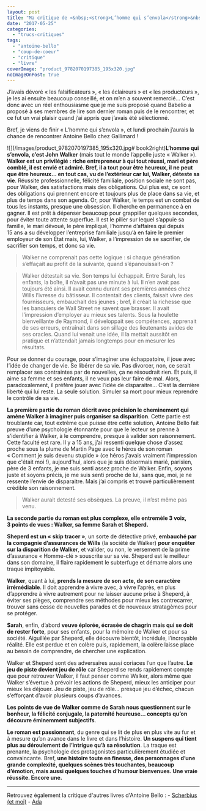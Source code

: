 ```yaml
---
layout: post
title: "Ma critique de «&nbsp;<strong>L’homme qui s’envola</strong>&nbsp;» d'<em>Antoine Bello</em>"
date: "2017-05-25"
categories: 
  - "trucs-critiques"
tags: 
  - "antoine-bello"
  - "coup-de-coeur"
  - "critique"
  - "livre"
coverImage: "product_9782070197385_195x320.jpg"
noImageOnPost: true
---
```


J’avais dévoré « les falsificateurs », « les éclaireurs » et « les producteurs », je les ai ensuite beaucoup conseillé, et on m’en a souvent remercié... C’est donc avec un réel enthousiasme que je me suis proposé quand Babelio a proposé à ses membres de lire son dernier roman puis de le rencontrer, et ce fut un vrai plaisir quand j’ai appris que j’avais été sélectionné.

Bref, je viens de finir « L’homme qui s’envola », et lundi prochain j’aurais la chance de rencontrer Antoine Bello chez Gallimard !

![](/images/product_9782070197385_195x320.jpg# book2right)**L’homme qui s’envola, c’est John Walker** (mais tout le monde l’appelle juste « Walker »). **Walker est un privilégié : riche entrepreneur à qui tout réussi, mari et père comblé, il est envié et admiré. Bref, il a tout pour être heureux, il ne peut que être heureux... en tout cas, vu de l’extérieur car lui, Walker, déteste sa vie**. Réussite professionnelle, félicité familiale, position sociale ne sont pas, pour Walker, des satisfactions mais des obligations. Qui plus est, ce sont des obligations qui prennent encore et toujours plus de place dans sa vie, et plus de temps dans son agenda. Or, pour Walker, le temps est un combat de tous les instants, presque une obsession. Il cherche en permanence à en gagner. Il est prêt à dépenser beaucoup pour grappiller quelques secondes, pour éviter toute attente superflue. Il est le pilier sur lequel s’appuie sa famille, le mari dévoué, le père impliqué, l’homme d’affaires qui depuis 15 ans a su développer l’entreprise familiale jusqu’à en faire le premier employeur de son État mais, lui, Walker, a l’impression de se sacrifier, de sacrifier son temps, et donc sa vie.

<blockquote class="citation">Walker ne comprenait pas cette logique : si chaque génération s’effaçait au profit de la suivante, quand s’épanouissait-on&nbsp;?</blockquote>

<blockquote class="citation">Walker détestait sa vie. Son temps lui échappait. Entre Sarah, les enfants, la boîte, il n’avait pas une minute à lui. Il n’en avait pas toujours été ainsi. Il avait connu durant ses premières années chez Wills l’ivresse du bâtisseur. Il contentait des clients, faisait vivre des fournisseurs, embauchait des jeunes ; bref, il créait la richesse que les banquiers de Wall Street ne savent que brasser. Il avait l’impression d’employer au mieux ses talents. Sous la houlette bienveillante de Raymond, il développait ses compétences, apprenait de ses erreurs, entraînait dans son sillage des lieutenants avides de ses oracles. Quand lui venait une idée, il la mettait aussitôt en pratique et n’attendait jamais longtemps pour en mesurer les résultats.</blockquote>

Pour se donner du courage, pour s’imaginer une échappatoire, il joue avec l’idée de changer de vie. Se libérer de sa vie. Pas divorcer, non, ce serait remplacer ses contraintes par de nouvelles, ça ne résoudrait rien. Et puis, il aime sa femme et ses enfants, il ne veux pas leur faire de mal. Alors, paradoxalement, il préfère jouer avec l’idée de disparaitre... C’est la dernière liberté qui lui reste. La seule solution. Simuler sa mort pour mieux reprendre le contrôle de sa vie.

**La première partie du roman décrit avec précision le cheminement qui amène Walker à imaginer puis organiser sa disparition**. Cette partie est troublante car, tout extrême que puisse être cette solution, Antoine Bello fait preuve d’une psychologie étonnante pour que le lecteur se prenne à s’identifier à Walker, à le comprendre, presque à valider son raisonnement. Cette faculté est rare. Il y a 15 ans, j’ai ressenti quelque chose d’assez proche sous la plume de Martin Page avec le héros de son roman « Comment je suis devenu stupide » (ce héros j'avais vraiment l'impression que c'était moi !), aujourd’hui, alors que je suis désormais marié, parisien, père de 3 enfants, je me suis senti assez proche de Walker. Enfin, soyons juste et soyons précis, je me suis senti proche de lui, sans que, moi, je ne ressente l’envie de disparaitre. Mais j’ai compris et trouvé particulièrement crédible son raisonnement.

<blockquote class="citation">Walker aurait detesté ses obsèques. La preuve, il n’est même pas venu.</blockquote>

**La seconde partie du roman est plus complexe, elle entremèle 3 voix, 3 points de vues : Walker, sa femme Sarah et Sheperd.**

**Sheperd est un « skip tracer »**, un sorte de détective privé, **embauché par la compagnie d’assurances de Wills** (la société de Walker) **pour enquêter sur la disparition de Walker**, et valider, ou non, le versement de la prime d’assurance « Homme-clé » souscrite sur sa vie. Sheperd est le meilleur dans son domaine, il flaire rapidement le subterfuge et démarre alors une traque impitoyable.

**Walker**, quant à lui, **prends la mesure de son acte, de son caractère irrémédiable**. Il doit apprendre à vivre avec, à vivre l’après, en plus d’apprendre à vivre autrement pour ne laisser aucune prise à Sheperd, à éviter ses pièges, comprendre ses méthodes pour mieux les contrecarrer, trouver sans cesse de nouvelles parades et de nouveaux stratagèmes pour se protéger.

**Sarah**, enfin, d’abord **veuve éplorée, écrasée de chagrin mais qui se doit de rester forte**, pour ses enfants, pour la mémoire de Walker et pour sa société. Aiguillée par Sheperd, elle découvre bientôt, incrédule, l’incroyable réalité. Elle est perdue et en colère puis, rapidement, la colère laisse place au besoin de comprendre, de chercher une explication.

Walker et Sheperd sont des adversaires aussi coriaces l’un que l’autre. **Le jeu de piste devient jeu de rôle** car Sheperd se rends rapidement compte que pour retrouver Walker, il faut penser comme Walker, alors même que Walker s’évertue à prévoir les actions de Sheperd, mieux les anticiper pour mieux les déjouer. Jeu de piste, jeu de rôle... presque jeu d’échec, chacun s’efforçant d’avoir plusieurs coups d’avances.

**Les points de vue de Walker comme de Sarah nous questionnent sur le bonheur, la félicité conjugale, la paternité heureuse... concepts qu’on découvre éminemment subjectifs**.

**Le roman est passionnant**, du genre qui se lit de plus en plus vite au fur et à mesure qu’on avance dans le livre et dans l’histoire. **Un suspens qui tient plus au déroulement de l’intrigue qu’à sa résolution**. La traque est prenante, la psychologie des protagonistes particulièrement étudiée et convaincante. Bref, **une histoire toute en finesse, des personnages d’une grande complexité, quelques scènes très touchantes, beaucoup d’émotion, mais aussi quelques touches d’humour bienvenues. Une vraie réussite. Encore une.**

* * *

Retrouvez également la critique d'autres livres d'Antoine Bello : - [Scherbius (et moi)](https://www.6x8.org/2018/11/ma-critique-de-scherbius-et-moi-dantoine-bello/) - [Ada](https://www.6x8.org/2017/08/ma-critique-de-ada-dantoine-bello/)
